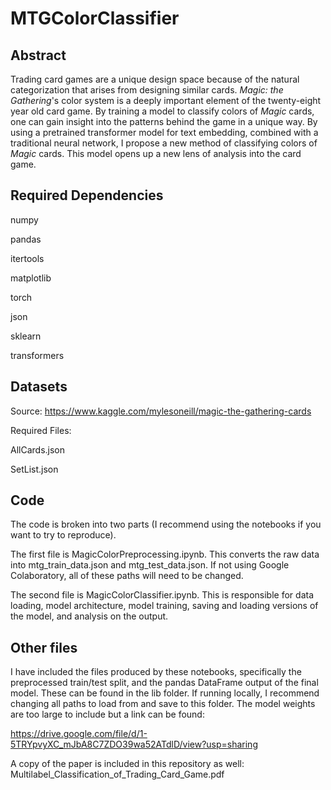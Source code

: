 # MTGColorClassifier

## Abstract

Trading card games are a unique design space because of the natural categorization that arises from designing similar cards. *Magic: the Gathering*'s color system is a deeply important element of the twenty-eight year old card game. By training a model to classify colors of *Magic* cards, one can gain insight into the patterns behind the game in a unique way. By using a pretrained transformer model for text embedding, combined with a traditional neural network, I propose a new method of classifying colors of *Magic* cards. This model opens up a new lens of analysis into the card game.

## Required Dependencies

numpy

pandas

itertools

matplotlib

torch

json

sklearn

transformers

## Datasets

Source: https://www.kaggle.com/mylesoneill/magic-the-gathering-cards

Required Files:

AllCards.json

SetList.json

## Code

The code is broken into two parts (I recommend using the notebooks if you want to try to reproduce).

The first file is MagicColorPreprocessing.ipynb. This converts the raw data into mtg_train_data.json and mtg_test_data.json. If not using Google Colaboratory, all of these paths will need to be changed.

The second file is MagicColorClassifier.ipynb. This is responsible for data loading, model architecture, model training, saving and loading versions of the model, and analysis on the output.

## Other files

I have included the files produced by these notebooks, specifically the preprocessed train/test split, and the pandas DataFrame output of the final model. These can be found in the lib folder. If running locally, I recommend changing all paths to load from and save to this folder. The model weights are too large to include but a link can be found:

https://drive.google.com/file/d/1-5TRYpvyXC_mJbA8C7ZDO39wa52ATdlD/view?usp=sharing

A copy of the paper is included in this repository as well: Multilabel_Classification_of_Trading_Card_Game.pdf